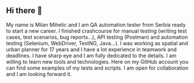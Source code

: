 ## Hi there 👋
My name is Milan Mihelic and I am QA automation tester from Serbia ready to start a new career. I finished crashcourse for manual testing (writing test cases, test scenarios, bug reports...), API testing (Postman) and automation testing (Selenium, WebDriver, TestNG, Java...). I was working as spatial and urban planner for 17 years and I have a lot experience in teamwork and deadlines. I have sharp eye and I am fully dedicated to the details. I am willing to learn new tools and technologies. Here on my GitHub account you can find some examples of my tests and scripts. I am open for collaboration and I am looking forward it.

<!--
**MilanKile/MilanKile** is a ✨ _special_ ✨ repository because its `README.md` (this file) appears on your GitHub profile.

Here are some ideas to get you started:

- 🔭 I’m currently working on ...
- 🌱 I’m currently learning ...
- 👯 I’m looking to collaborate on ...
- 🤔 I’m looking for help with ...
- 💬 Ask me about ...
- 📫 How to reach me: ...
- 😄 Pronouns: ...
- ⚡ Fun fact: ...
-->
